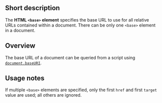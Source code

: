 ## Short description

The **HTML `<base>` element** specifies the base URL to use for all
relative URLs contained within a document. There can be only one
`<base>` element in a document.

## Overview

The base URL of a document can be queried from a script using
[`document.baseURI`](/en-US/docs/Web/API/Document/baseURI).

## Usage notes

If multiple `<base>` elements are specified, only the first `href` and
first `target` value are used; all others are ignored.
